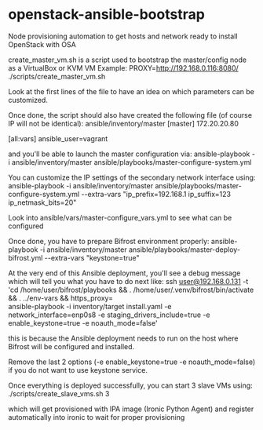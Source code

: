 # openstack-ansible-bootstrap
Node provisioning automation to get hosts and network ready to install OpenStack with OSA

create_master_vm.sh is a script used to bootstrap the master/config node as a VirtualBox or KVM VM
Example:
PROXY=http://192.168.0.116:8080/ ./scripts/create_master_vm.sh

Look at the first lines of the file to have an idea on which parameters can be customized.

Once done, the script should also have created the following file (of course IP will not be identical):
ansible/inventory/master
[master]
172.20.20.80

[all:vars]
ansible_user=vagrant

and you'll be able to launch the master configuration via:
ansible-playbook -i ansible/inventory/master ansible/playbooks/master-configure-system.yml

You can customize the IP settings of the secondary network interface using:
ansible-playbook -i ansible/inventory/master ansible/playbooks/master-configure-system.yml --extra-vars "ip_prefix=192.168.1 ip_suffix=123 ip_netmask_bits=20"

Look into ansible/vars/master-configure_vars.yml to see what can be configured

Once done, you have to prepare Bifrost environment properly:
ansible-playbook -i ansible/inventory/master ansible/playbooks/master-deploy-bifrost.yml --extra-vars "keystone=true"

At the very end of this Ansible deployment, you'll see a debug message which will tell you what you have to do next like:
ssh user@192.168.0.131 -t 'cd /home/user/bifrost/playbooks && . /home/user/.venv/bifrost/bin/activate && . ../env-vars && https_proxy= \
	ansible-playbook -i inventory/target install.yaml -e network_interface=enp0s8 -e staging_drivers_include=true -e enable_keystone=true -e noauth_mode=false'

this is because the Ansible deployment needs to run on the host where Bifrost will be configured and installed.

Remove the last 2 options (-e enable_keystone=true -e noauth_mode=false) if you do not want to use keystone service.

Once everything is deployed successfully, you can start 3 slave VMs using:
./scripts/create_slave_vms.sh 3

which will get provisioned with IPA image (Ironic Python Agent) and register automatically into ironic to wait for proper provisioning
